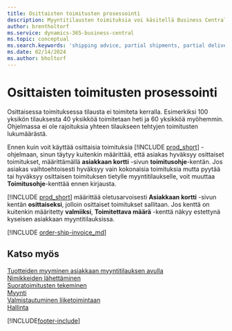 ```yaml
---
title: Osittaisten toimitusten prosessointi
description: Myyntitilausten toimituksia voi käsitellä Business Centralin osatoimituksilla toimitusneuvonta- ja toimitettava määrä -kenttien avulla.
author: brentholtorf
ms.service: dynamics-365-business-central
ms.topic: conceptual
ms.search.keywords: 'shipping advice, partial shipments, partial deliveries, trade, customer sales order'
ms.date: 02/14/2024
ms.author: bholtorf
---
```

# <a name="process-partial-shipments"></a>Osittaisten toimitusten prosessointi

Osittaisessa toimituksessa tilausta ei toimiteta kerralla. Esimerkiksi 100 yksikön tilauksesta 40 yksikköä toimitetaan heti ja 60 yksikköä myöhemmin. Ohjelmassa ei ole rajoituksia yhteen tilaukseen tehtyjen toimitusten lukumäärästä.

Ennen kuin voit käyttää osittaisia toimituksia [!INCLUDE [prod_short](includes/prod_short.md)] -ohjelmaan, sinun täytyy kuitenkin määrittää, että asiakas hyväksyy osittaiset toimitukset, määrittämällä **asiakkaan kortti** -sivun **toimitusohje**-kentän. Jos asiakas vaihtoehtoisesti hyväksyy vain kokonaisia toimituksia mutta pyytää tai hyväksyy osittaisen toimituksen tietylle myyntitilaukselle, voit muuttaa **Toimitusohje**-kenttää ennen kirjausta.

[!INCLUDE [prod_short](includes/prod_short.md)] määrittää oletusarvoisesti **Asiakkaan kortti** -sivun kentän **osittaiseksi**, jolloin osittaiset toimitukset sallitaan. Jos kenttä on kuitenkin määritetty **valmiiksi**, **Toimitettava määrä** -kenttä näkyy estettynä kyseisen asiakkaan myyntitilauksissa.

[!INCLUDE [order-ship-invoice_md](includes/order-ship-invoice.md)]

## <a name="see-also"></a>Katso myös

[Tuotteiden myyminen asiakkaan myyntitilauksen avulla](sales-how-sell-products.md)  
[Nimikkeiden lähettäminen](warehouse-how-ship-items.md)  
[Suoratoimitusten tekeminen](sales-how-drop-shipment.md)  
[Myynti](sales-manage-sales.md)  
[Valmistautuminen liiketoimintaan](ui-get-ready-business.md)  
[Hallinta](admin-setup-and-administration.md)  

[!INCLUDE[footer-include](includes/footer-banner.md)]
